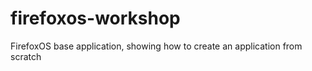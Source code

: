 firefoxos-workshop
==================

FirefoxOS base application, showing how to create an application from scratch
